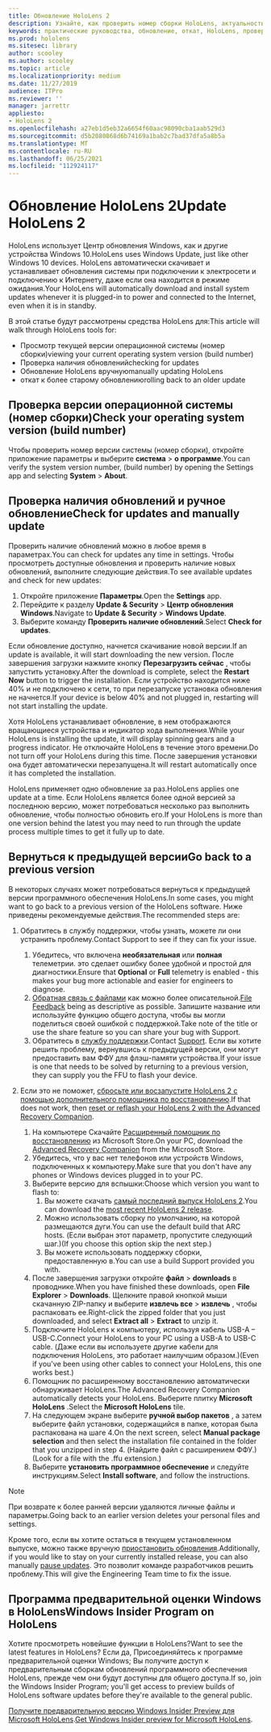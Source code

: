 ```yaml
---
title: Обновление HoloLens 2
description: Узнайте, как проверить номер сборки HoloLens, актуальность обновлений устройств, присоединиться к программе "предварительные оценки" и выполнить откат обновлений.
keywords: практические руководства, обновление, откат, HoloLens, проверка сборки, номер сборки
ms.prod: hololens
ms.sitesec: library
author: scooley
ms.author: scooley
ms.topic: article
ms.localizationpriority: medium
ms.date: 11/27/2019
audience: ITPro
ms.reviewer: ''
manager: jarrettr
appliesto:
- HoloLens 2
ms.openlocfilehash: a27eb1d5eb32a6654f60aac98090cba1aab529d3
ms.sourcegitcommit: d5b2080868d6b74169a1bab2c7bad37dfa5a8b5a
ms.translationtype: MT
ms.contentlocale: ru-RU
ms.lasthandoff: 06/25/2021
ms.locfileid: "112924117"
---
```

# <a name="update-hololens-2"></a><span data-ttu-id="dcb81-104">Обновление HoloLens 2</span><span class="sxs-lookup"><span data-stu-id="dcb81-104">Update HoloLens 2</span></span>

<span data-ttu-id="dcb81-105">HoloLens использует Центр обновления Windows, как и другие устройства Windows 10.</span><span class="sxs-lookup"><span data-stu-id="dcb81-105">HoloLens uses Windows Update, just like other Windows 10 devices.</span></span> <span data-ttu-id="dcb81-106">HoloLens автоматически скачивает и устанавливает обновления системы при подключении к электросети и подключению к Интернету, даже если она находится в режиме ожидания.</span><span class="sxs-lookup"><span data-stu-id="dcb81-106">Your HoloLens will automatically download and install system updates whenever it is plugged-in to power and connected to the Internet, even when it is in standby.</span></span>

<span data-ttu-id="dcb81-107">В этой статье будут рассмотрены средства HoloLens для:</span><span class="sxs-lookup"><span data-stu-id="dcb81-107">This article will walk through HoloLens tools for:</span></span>

- <span data-ttu-id="dcb81-108">Просмотр текущей версии операционной системы (номер сборки)</span><span class="sxs-lookup"><span data-stu-id="dcb81-108">viewing your current operating system version (build number)</span></span>
- <span data-ttu-id="dcb81-109">Проверка наличия обновлений</span><span class="sxs-lookup"><span data-stu-id="dcb81-109">checking for updates</span></span>
- <span data-ttu-id="dcb81-110">Обновление HoloLens вручную</span><span class="sxs-lookup"><span data-stu-id="dcb81-110">manually updating HoloLens</span></span>
- <span data-ttu-id="dcb81-111">откат к более старому обновлению</span><span class="sxs-lookup"><span data-stu-id="dcb81-111">rolling back to an older update</span></span>

## <a name="check-your-operating-system-version-build-number"></a><span data-ttu-id="dcb81-112">Проверка версии операционной системы (номер сборки)</span><span class="sxs-lookup"><span data-stu-id="dcb81-112">Check your operating system version (build number)</span></span>

<span data-ttu-id="dcb81-113">Чтобы проверить номер версии системы (номер сборки), откройте приложение параметры и выберите **система**  >  **о программе**.</span><span class="sxs-lookup"><span data-stu-id="dcb81-113">You can verify the system version number, (build number) by opening the Settings app and selecting **System** > **About**.</span></span>

## <a name="check-for-updates-and-manually-update"></a><span data-ttu-id="dcb81-114">Проверка наличия обновлений и ручное обновление</span><span class="sxs-lookup"><span data-stu-id="dcb81-114">Check for updates and manually update</span></span>

<span data-ttu-id="dcb81-115">Проверить наличие обновлений можно в любое время в параметрах.</span><span class="sxs-lookup"><span data-stu-id="dcb81-115">You can check for updates any time in settings.</span></span>  <span data-ttu-id="dcb81-116">Чтобы просмотреть доступные обновления и проверить наличие новых обновлений, выполните следующие действия.</span><span class="sxs-lookup"><span data-stu-id="dcb81-116">To see available updates and check for new updates:</span></span>

1. <span data-ttu-id="dcb81-117">Откройте приложение **Параметры**.</span><span class="sxs-lookup"><span data-stu-id="dcb81-117">Open the **Settings** app.</span></span>
1. <span data-ttu-id="dcb81-118">Перейдите к разделу **Update & Security**  >  **Центр обновления Windows**.</span><span class="sxs-lookup"><span data-stu-id="dcb81-118">Navigate to **Update & Security** > **Windows Update**.</span></span>
1. <span data-ttu-id="dcb81-119">Выберите команду **Проверить наличие обновлений**.</span><span class="sxs-lookup"><span data-stu-id="dcb81-119">Select **Check for updates**.</span></span>

<span data-ttu-id="dcb81-120">Если обновление доступно, начнется скачивание новой версии.</span><span class="sxs-lookup"><span data-stu-id="dcb81-120">If an update is available, it will start downloading the new version.</span></span> <span data-ttu-id="dcb81-121">После завершения загрузки нажмите кнопку **Перезагрузить сейчас** , чтобы запустить установку.</span><span class="sxs-lookup"><span data-stu-id="dcb81-121">After the download is complete, select the **Restart Now** button to trigger the installation.</span></span> <span data-ttu-id="dcb81-122">Если устройство находится ниже 40% и не подключено к сети, то при перезапуске установка обновления не начнется.</span><span class="sxs-lookup"><span data-stu-id="dcb81-122">If your device is below 40% and not plugged in, restarting will not start installing the update.</span></span>

<span data-ttu-id="dcb81-123">Хотя HoloLens устанавливает обновление, в нем отображаются вращающиеся устройства и индикатор хода выполнения.</span><span class="sxs-lookup"><span data-stu-id="dcb81-123">While your HoloLens is installing the update, it will display spinning gears and a progress indicator.</span></span> <span data-ttu-id="dcb81-124">Не отключайте HoloLens в течение этого времени.</span><span class="sxs-lookup"><span data-stu-id="dcb81-124">Do not turn off your HoloLens during this time.</span></span> <span data-ttu-id="dcb81-125">После завершения установки она будет автоматически перезапущена.</span><span class="sxs-lookup"><span data-stu-id="dcb81-125">It will restart automatically once it has completed the installation.</span></span>

<span data-ttu-id="dcb81-126">HoloLens применяет одно обновление за раз.</span><span class="sxs-lookup"><span data-stu-id="dcb81-126">HoloLens applies one update at a time.</span></span>  <span data-ttu-id="dcb81-127">Если HoloLens является более одной версией за последнюю версию, может потребоваться несколько раз выполнить обновление, чтобы полностью обновить его.</span><span class="sxs-lookup"><span data-stu-id="dcb81-127">If your HoloLens is more than one version behind the latest you may need to run through the update process multiple times to get it fully up to date.</span></span>

## <a name="go-back-to-a-previous-version"></a><span data-ttu-id="dcb81-128">Вернуться к предыдущей версии</span><span class="sxs-lookup"><span data-stu-id="dcb81-128">Go back to a previous version</span></span>

<span data-ttu-id="dcb81-129">В некоторых случаях может потребоваться вернуться к предыдущей версии программного обеспечения HoloLens.</span><span class="sxs-lookup"><span data-stu-id="dcb81-129">In some cases, you might want to go back to a previous version of the HoloLens software.</span></span> <span data-ttu-id="dcb81-130">Ниже приведены рекомендуемые действия.</span><span class="sxs-lookup"><span data-stu-id="dcb81-130">The recommended steps are:</span></span>

1. <span data-ttu-id="dcb81-131">Обратитесь в службу поддержки, чтобы узнать, можете ли они устранить проблему.</span><span class="sxs-lookup"><span data-stu-id="dcb81-131">Contact Support to see if they can fix your issue.</span></span>
    1. <span data-ttu-id="dcb81-132">Убедитесь, что включена **необязательная** или **полная** телеметрии. это сделает ошибку более удобной и простой для диагностики.</span><span class="sxs-lookup"><span data-stu-id="dcb81-132">Ensure that **Optional** or **Full** telemetry is enabled -  this makes your bug more actionable and easier for engineers to diagnose.</span></span>
    1. <span data-ttu-id="dcb81-133">[Обратная связь с файлами](hololens-feedback.md) как можно более описательной.</span><span class="sxs-lookup"><span data-stu-id="dcb81-133">[File Feedback](hololens-feedback.md) being as descriptive as possible.</span></span> <span data-ttu-id="dcb81-134">Запишите название или используйте функцию общего доступа, чтобы вы могли поделиться своей ошибкой с поддержкой.</span><span class="sxs-lookup"><span data-stu-id="dcb81-134">Take note of the title or use the share feature so you can share your bug with Support.</span></span>
    1. <span data-ttu-id="dcb81-135">Обратитесь в [службу поддержки](https://aka.ms/hlsupport).</span><span class="sxs-lookup"><span data-stu-id="dcb81-135">Contact [Support](https://aka.ms/hlsupport).</span></span> <span data-ttu-id="dcb81-136">Если вы хотите решить проблему, вернувшись к предыдущей версии, они могут предоставить вам ФФУ для флэш-памяти устройства.</span><span class="sxs-lookup"><span data-stu-id="dcb81-136">If your issue is one that needs to be solved by returning to a previous version, they can supply you the FFU to flash your device.</span></span>

1. <span data-ttu-id="dcb81-137">Если это не поможет, [сбросьте или восзапустите HoloLens 2 с помощью дополнительного помощника по восстановлению](hololens-recovery.md).</span><span class="sxs-lookup"><span data-stu-id="dcb81-137">If that does not work, then [reset or reflash your HoloLens 2 with the Advanced Recovery Companion](hololens-recovery.md).</span></span>
    1. <span data-ttu-id="dcb81-138">На компьютере Скачайте [Расширенный помощник по восстановлению](https://www.microsoft.com/p/advanced-recovery-companion/9p74z35sfrs8?activetab=pivot:overviewtab) из Microsoft Store.</span><span class="sxs-lookup"><span data-stu-id="dcb81-138">On your PC, download the [Advanced Recovery Companion](https://www.microsoft.com/p/advanced-recovery-companion/9p74z35sfrs8?activetab=pivot:overviewtab) from the Microsoft Store.</span></span>
    1. <span data-ttu-id="dcb81-139">Убедитесь, что у вас нет телефонов или устройств Windows, подключенных к компьютеру.</span><span class="sxs-lookup"><span data-stu-id="dcb81-139">Make sure that you don't have any phones or Windows devices plugged in to your PC.</span></span>
    1. <span data-ttu-id="dcb81-140">Выберите версию для вспышки:</span><span class="sxs-lookup"><span data-stu-id="dcb81-140">Choose which version you want to flash to:</span></span>
        1. <span data-ttu-id="dcb81-141">Вы можете скачать [самый последний выпуск HoloLens 2](https://aka.ms/hololens2download).</span><span class="sxs-lookup"><span data-stu-id="dcb81-141">You can download the [most recent HoloLens 2 release](https://aka.ms/hololens2download).</span></span>
        1. <span data-ttu-id="dcb81-142">Можно использовать сборку по умолчанию, на которой размещаются дуги.</span><span class="sxs-lookup"><span data-stu-id="dcb81-142">You can use the default build that ARC hosts.</span></span> <span data-ttu-id="dcb81-143">(Если выбран этот параметр, пропустите следующий шаг.)</span><span class="sxs-lookup"><span data-stu-id="dcb81-143">(If you choose this option skip the next step.)</span></span>
        1. <span data-ttu-id="dcb81-144">Вы можете использовать поддержку сборки, предоставленную в.</span><span class="sxs-lookup"><span data-stu-id="dcb81-144">You can use a build Support provided you with.</span></span>
    1. <span data-ttu-id="dcb81-145">После завершения загрузки откройте **файл**  >  **downloads** в проводнике.</span><span class="sxs-lookup"><span data-stu-id="dcb81-145">When you have finished these downloads, open **File Explorer** > **Downloads**.</span></span> <span data-ttu-id="dcb81-146">Щелкните правой кнопкой мыши скачанную ZIP-папку и выберите **извлечь все**  >  **извлечь** , чтобы распаковать ее.</span><span class="sxs-lookup"><span data-stu-id="dcb81-146">Right-click the zipped folder that you just downloaded, and select **Extract all** > **Extract** to unzip it.</span></span>
    1. <span data-ttu-id="dcb81-147">Подключите HoloLens к компьютеру, используя кабель USB-A – USB-C.</span><span class="sxs-lookup"><span data-stu-id="dcb81-147">Connect your HoloLens to your PC using a USB-A to USB-C cable.</span></span> <span data-ttu-id="dcb81-148">(Даже если вы используете другие кабели для подключения HoloLens, это работает наилучшим образом.)</span><span class="sxs-lookup"><span data-stu-id="dcb81-148">(Even if you've been using other cables to connect your HoloLens, this one works best.)</span></span>
    1. <span data-ttu-id="dcb81-149">Помощник по расширенному восстановлению автоматически обнаруживает HoloLens.</span><span class="sxs-lookup"><span data-stu-id="dcb81-149">The Advanced Recovery Companion automatically detects your HoloLens.</span></span> <span data-ttu-id="dcb81-150">Выберите плитку **Microsoft HoloLens** .</span><span class="sxs-lookup"><span data-stu-id="dcb81-150">Select the **Microsoft HoloLens** tile.</span></span>
    1. <span data-ttu-id="dcb81-151">На следующем экране выберите **ручной выбор пакетов** , а затем выберите файл установки, содержащийся в папке, которая была распакована на шаге 4.</span><span class="sxs-lookup"><span data-stu-id="dcb81-151">On the next screen, select **Manual package selection** and then select the installation file contained in the folder that you unzipped in step 4.</span></span> <span data-ttu-id="dcb81-152">(Найдите файл с расширением ФФУ.)</span><span class="sxs-lookup"><span data-stu-id="dcb81-152">(Look for a file with the .ffu extension.)</span></span>
    1. <span data-ttu-id="dcb81-153">Выберите **установить программное обеспечение** и следуйте инструкциям.</span><span class="sxs-lookup"><span data-stu-id="dcb81-153">Select **Install software**, and follow the instructions.</span></span>

> [!NOTE]
> <span data-ttu-id="dcb81-154">При возврате к более ранней версии удаляются личные файлы и параметры.</span><span class="sxs-lookup"><span data-stu-id="dcb81-154">Going back to an earlier version deletes your personal files and settings.</span></span>

<span data-ttu-id="dcb81-155">Кроме того, если вы хотите остаться в текущем установленном выпуске, можно также вручную [приостановить обновления](hololens-updates.md#pause-updates-via-device).</span><span class="sxs-lookup"><span data-stu-id="dcb81-155">Additionally, if you would like to stay on your currently installed release, you can also manually [pause updates](hololens-updates.md#pause-updates-via-device).</span></span> <span data-ttu-id="dcb81-156">Это позволит команде разработчиков решить проблему.</span><span class="sxs-lookup"><span data-stu-id="dcb81-156">This will give the Engineering Team time to fix the issue.</span></span>

## <a name="windows-insider-program-on-hololens"></a><span data-ttu-id="dcb81-157">Программа предварительной оценки Windows в HoloLens</span><span class="sxs-lookup"><span data-stu-id="dcb81-157">Windows Insider Program on HoloLens</span></span>

<span data-ttu-id="dcb81-158">Хотите просмотреть новейшие функции в HoloLens?</span><span class="sxs-lookup"><span data-stu-id="dcb81-158">Want to see the latest features in HoloLens?</span></span>  <span data-ttu-id="dcb81-159">Если да, Присоединяйтесь к программе предварительной оценки Windows; Вы получите доступ к предварительным сборкам обновлений программного обеспечения HoloLens, прежде чем они будут доступны для общего доступа.</span><span class="sxs-lookup"><span data-stu-id="dcb81-159">If so, join the Windows Insider Program; you'll get access to preview builds of HoloLens software updates before they're available to the general public.</span></span>

<span data-ttu-id="dcb81-160">[Получите предварительную версию Windows Insider Preview для Microsoft HoloLens](hololens-insider.md).</span><span class="sxs-lookup"><span data-stu-id="dcb81-160">[Get Windows Insider preview for Microsoft HoloLens](hololens-insider.md).</span></span>
